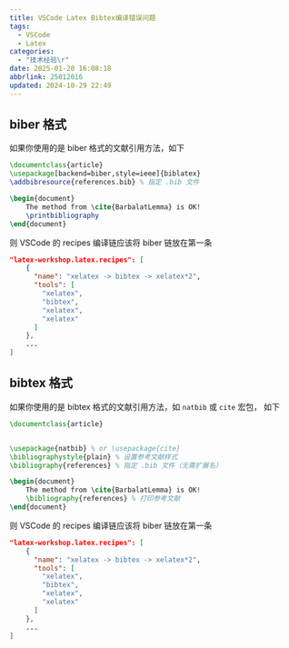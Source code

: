 ```yaml
---
title: VSCode Latex Bibtex编译错误问题
tags:
  - VSCode
  - Latex
categories:
  - "技术经验\r"
date: 2025-01-20 16:08:18
abbrlink: 25012016
updated: 2024-10-29 22:49
---
```


## biber 格式

如果你使用的是 biber 格式的文献引用方法，如下
```latex
\documentclass{article}
\usepackage[backend=biber,style=ieee]{biblatex}
\addbibresource{references.bib} % 指定 .bib 文件

\begin{document}
	The method from \cite{BarbalatLemma} is OK!
	\printbibliography
\end{document}
```

则 VSCode 的 recipes 编译链应该将 biber 链放在第一条
```json
"latex-workshop.latex.recipes": [
	{
	  "name": "xelatex -> bibtex -> xelatex*2",
	  "tools": [
		"xelatex",
		"bibtex",
		"xelatex",
		"xelatex"
	  ]
	},
	...
]
```


## bibtex 格式
如果你使用的是 bibtex 格式的文献引用方法，如 `natbib` 或 `cite` 宏包， 如下
```latex
\documentclass{article}


\usepackage{natbib} % or \usepackage{cite}
\bibliographystyle{plain} % 设置参考文献样式
\bibliography{references} % 指定 .bib 文件（无需扩展名）

\begin{document}
    The method from \cite{BarbalatLemma} is OK!
    \bibliography{references} % 打印参考文献
\end{document}

```

则 VSCode 的 recipes 编译链应该将 biber 链放在第一条
```json
"latex-workshop.latex.recipes": [
	{
	  "name": "xelatex -> bibtex -> xelatex*2",
	  "tools": [
		"xelatex",
		"bibtex",
		"xelatex",
		"xelatex"
	  ]
	},
	...
]
```

